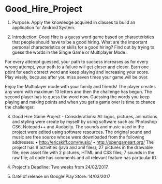 # Good_Hire_Project
1.	Purpose:
Apply the knowledge acquired in classes to build an application for Android System.

2.	Introduction:
Good Hire is a guess word game based on characteristics that people should have to be a good hiring.
What are the important personal characteristics or skills for a good hiring?
Find out by trying to guess the words in the Single Game or Multiplayer Mode.

For every attempt guessed, your path to success increases as for every wrong attempt, your path to a failure will get closer and closer. 
Earn one point for each correct word and keep playing and increasing your score. Play wisely, because after you miss seven times your game will be over.

Enjoy the Multiplayer mode with your family and friends!
The player creates any word with maximum 10 letters and then the challenge has begun. 
The second player has to guess the word now. Guessing the words you keep playing and making points and when you get a game over is time to chance the challenger.

3.	Good Hire Game Project - Considerations:
All logos, pictures, animations and styling were create by myself by using software such as: Photoshop CS6, Notepad++ and Audacity.
The sounds and music used in the project were edited using software resources. The original sound and music are free source whose were downloaded from the following addresses:
•	http://ericskiff.com/music/
•	http://opengameart.org/
The project has 8 activities (java and xml files); 27 pictures in the drawable file; new asset file with 2 pictures, HTML and CSS files; 
7 sounds in the raw file; all code has comments and all relevant feature has particular ID.

4.	Project's Deadline:
Two weeks from 24/02/2017.

5.	Date of release on Google Play Store:
14/03/2017
